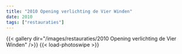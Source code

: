 ```yaml
---
title: "2010 Opening verlichting de Vier Winden"
date: 2010
tags: ["restauraties"]
---
```


{{< gallery dir="/images/restauraties/2010 Opening verlichting de Vier Winden" />}}
{{< load-photoswipe >}}
